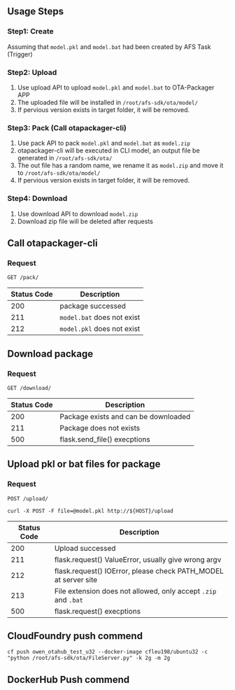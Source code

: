 
## Usage Steps

### Step1: Create

Assuming that `model.pkl` and `model.bat` had been created by AFS Task (Trigger)

### Step2: Upload

1. Use upload API to upload `model.pkl` and `model.bat` to OTA-Packager APP
2. The uploaded file will be installed in `/root/afs-sdk/ota/model/`
3. If pervious version exists in target folder, it will be removed.

### Step3: Pack (Call otapackager-cli)

1. Use pack API to pack `model.pkl` and `model.bat` as `model.zip`
2. otapackager-cli will be executed in CLI model, an output file be generated in `/root/afs-sdk/ota/`
3. The out file has a random name, we rename it as `model.zip` and move it to `/root/afs-sdk/ota/model/`
4. If pervious version exists in target folder, it will be removed.

### Step4: Download

1. Use download API to download `model.zip`
2. Download zip file will be deleted after requests

## Call otapackager-cli

### Request

`GET /pack/`

|Status Code           | Description                                                         |
|----------------------|---------------------------------------------------------------------|
|200                   | package successed                                                   |
|211                   | `model.bat` does not exist                                          |
|212                   | `model.pkl` does not exist                                          |

## Download package

### Request

`GET /download/`

|Status Code           | Description                                                         |
|----------------------|---------------------------------------------------------------------|
|200                   | Package exists and can be downloaded                                |
|211                   | Package does not exists                                             |
|500                   | flask.send_file() execptions                                        |


## Upload pkl or bat files for package 

### Request

`POST /upload/`

    curl -X POST -F file=@model.pkl http://${HOST}/upload

|Status Code           | Description                                                         |
|----------------------|---------------------------------------------------------------------|
|200                   | Upload successed                                                    |
|211                   | flask.request() ValueError, usually give wrong argv                 |
|212                   | flask.request() IOError, please check PATH_MODEL at server site     |
|213                   | File extension does not allowed, only accept `.zip` and `.bat`      |
|500                   | flask.request() execptions                                          |


## CloudFoundry push commend
`cf push owen_otahub_test_u32 --docker-image cfleu198/ubuntu32 -c "python /root/afs-sdk/ota/FileServer.py" -k 2g -m 2g`

## DockerHub Push commend
